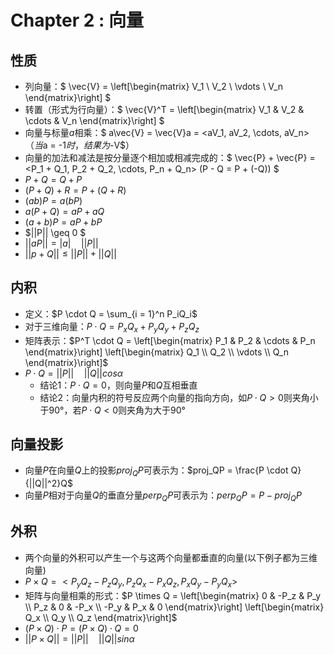# Chapter 2 : 向量

## 性质

* 列向量：$ \vec{V} = \left[\begin{matrix} V_1 \\ V_2 \\ \vdots \\ V_n \end{matrix}\right] $
* 转置（形式为行向量）：$ \vec{V}^T = \left[\begin{matrix} V_1 & V_2 & \cdots & V_n \end{matrix}\right] $
* 向量与标量$a$相乘：$ a\vec{V} = \vec{V}a = <aV_1, aV_2, \cdots, aV_n> $（当$a = -1$时，结果为$-V$）
* 向量的加法和减法是按分量逐个相加或相减完成的：$ \vec{P} + \vec{P} = <P_1 + Q_1, P_2 + Q_2, \cdots, P_n + Q_n> (P - Q = P + (-Q)) $
* $P + Q = Q + P$
* $(P + Q) + R = P + (Q + R)$
* $(ab)P = a(bP)$
* $a(P + Q) = aP + aQ$
* $(a + b)P = aP + bP$
* $||P|| \geq 0 $
* $||aP|| = |a|\quad||P||$
* $||p+Q||\leq||P||+||Q||$

## 内积

* 定义：$P \cdot Q = \sum_{i = 1}^n P_iQ_i$
* 对于三维向量：$P \cdot Q = P_xQ_x + P_yQ_y + P_zQ_z$
* 矩阵表示：$P^T \cdot Q = \left[\begin{matrix} P_1 & P_2 & \cdots & P_n \end{matrix}\right] \left[\begin{matrix} Q_1 \\ Q_2 \\ \vdots \\ Q_n \end{matrix}\right]$
* $P \cdot Q = ||P|| \quad ||Q||cos\alpha$
  * 结论1：$P \cdot Q = 0$，则向量$P$和$Q$互相垂直
  * 结论2：向量内积的符号反应两个向量的指向方向，如$P \cdot Q > 0$则夹角小于90°，若$P \cdot Q < 0$则夹角为大于90°


## 向量投影

* 向量$P$在向量$Q$上的投影$proj_QP$可表示为：$proj_QP = \frac{P \cdot Q}{||Q||^2}Q$
* 向量$P$相对于向量$Q$的垂直分量$perp_QP$可表示为：$perp_QP = P - proj_QP$

## 外积

* 两个向量的外积可以产生一个与这两个向量都垂直的向量(以下例子都为三维向量)
* $P \times Q = <P_yQ_z - P_zQ_y, P_zQ_x - P_xQ_z, P_xQ_y - P_yQ_x>$
* 矩阵与向量相乘的形式：$P \times Q = \left[\begin{matrix} 0 & -P_z & P_y \\ P_z & 0 & -P_x \\ -P_y & P_x & 0 \end{matrix}\right] \left[\begin{matrix} Q_x \\ Q_y \\ Q_z \end{matrix}\right]$
* $(P \times Q) \cdot P = (P \times Q) \cdot Q = 0$
* $||P \times Q|| = ||P||\quad||Q||sin\alpha$
